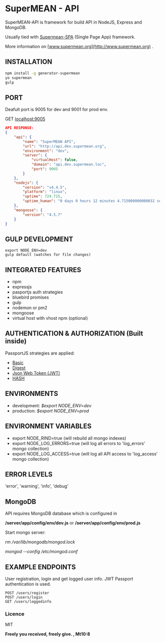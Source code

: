 # SuperMEAN - API
SuperMEAN-API is framework for build API in NodeJS, Express and MongoDB.

Usually tied with [Supermean-SPA](https://github.com/smikodanic/supermean-spa) (Single Page App) framework.

More information on [www.supermean.org](http://www.supermean.org) .



## INSTALLATION
```bash
npm install -g generator-supermean
yo supermean
gulp
```



## PORT
Deafult port is 9005 for dev and 9001 for prod env.

GET [localhost:9005](http://localhost:9005)

```json
API RESPONSE:
{
	"api": {
		"name": "SuperMEAN API",
		"url": "http://api.dev.supermean.org",
		"environment": "dev",
		"server": {
			"virtualHost": false,
			"domain": "api.dev.supermean.loc",
			"port": 9005
		}
	},
	"nodejs": {
		"version": "v4.4.5",
		"platform": "linux",
		"uptime": 724.715,
		"uptime_human": "0 days 0 hours 12 minutes 4.715000000000032 seconds"
	},
	"mongoose": {
		"version": "4.5.7"
	}
}
```



## GULP DEVELOPMENT
```
export NODE_ENV=dev
gulp default (watches for file changes)
```



## INTEGRATED FEATURES
- npm
- expressjs
- pasportjs auth strategies
- bluebird promises
- gulp
- nodemon or pm2
- mongoose
- virtual host with vhost npm (optional)



## AUTHENTICATION & AUTHORIZATION (Built inside)
PassportJS strategies are applied:
- [Basic](http://passportjs.org/docs/basic-digest)
- [Digest](http://passportjs.org/docs/basic-digest)
- [Json Web Token  (JWT)](https://github.com/themikenicholson/passport-jwt)
- [HASH](https://github.com/yuri-karadzhov/passport-hash)



## ENVIRONMENTS
* development: *$export NODE_ENV=dev*
* production: *$export NODE_ENV=prod*


## ENVIRONMENT VARIABLES
- export NODE_RIND=true (will rebuild all mongo indexes)
- export NODE_LOG_ERRORS=true (will log all errors to 'log_errors' mongo collection)
- export NODE_LOG_ACCESS=true (will log all API access to 'log_access' mongo collection)


## ERROR LEVELS
'error', 'warning', 'info', 'debug'



## MongoDB
API requires MongoDB database which is configured in

**/server/app/config/env/dev.js**
or
**/server/app/config/env/prod.js**



Start mongo server:

*rm /var/lib/mongodb/mongod.lock*

*mongod --config /etc/mongod.conf*



## EXAMPLE ENDPOINTS
User registration, login and get logged user info. JWT Passport authentication is used.
```
POST /users/register
POST /users/login
GET /users/loggedinfo
```




### Licence
MIT

**Freely you received, freely give. , Mt10:8**

